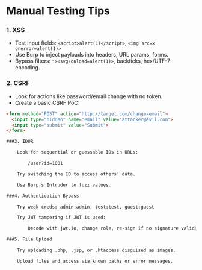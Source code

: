 # Manual Testing Tips

### 1. XSS
- Test input fields: `<script>alert(1)</script>`, `<img src=x onerror=alert(1)>`
- Use Burp to inject payloads into headers, URL params, forms.
- Bypass filters: `"><svg/onload=alert(1)>`, backticks, hex/UTF-7 encoding.

### 2. CSRF
- Look for actions like password/email change with no token.
- Create a basic CSRF PoC:
```html
<form method="POST" action="http://target.com/change-email">
  <input type="hidden" name="email" value="attacker@evil.com">
  <input type="submit" value="Submit">
</form>

###3. IDOR

    Look for sequential or guessable IDs in URLs:

        /user?id=1001

    Try switching the ID to access others' data.

    Use Burp’s Intruder to fuzz values.

###4. Authentication Bypass

    Try weak creds: admin:admin, test:test, guest:guest

    Try JWT tampering if JWT is used:

        Decode with jwt.io, change role, re-sign if no signature validation.

###5. File Upload

    Try uploading .php, .jsp, or .htaccess disguised as images.

    Upload files and access via known paths or error messages.

